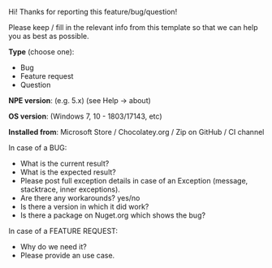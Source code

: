 Hi! Thanks for reporting this feature/bug/question! 

Please keep / fill in the relevant info from this template so that we can help you as best as possible.

**Type** (choose one):

- Bug
- Feature request
- Question

**NPE version**: (e.g. 5.x) (see Help -> about)

**OS version**: (Windows 7, 10 - 1803/17143, etc)

**Installed from**: Microsoft Store / Chocolatey.org / Zip on GitHub / CI channel

In case of a BUG:

- What is the current result?
- What is the expected result?
- Please post full exception details in case of an Exception (message, stacktrace, inner exceptions).
- Are there any workarounds? yes/no
- Is there a version in which it did work?
- Is there a package on Nuget.org which shows the bug?

In case of a FEATURE REQUEST:
 
 - Why do we need it?
 - Please provide an use case.

